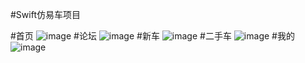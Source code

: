 #Swift仿易车项目

#首页
![image](https://github.com/SeekForSunny/YiChe/blob/master/preview/pre_1.jpg)
#论坛
![image](https://github.com/SeekForSunny/YiChe/blob/master/preview/pre_2.jpg)
#新车
![image](https://github.com/SeekForSunny/YiChe/blob/master/preview/pre_3.jpg)
#二手车
![image](https://github.com/SeekForSunny/YiChe/blob/master/preview/pre_4.jpg)
#我的
![image](https://github.com/SeekForSunny/YiChe/blob/master/preview/pre_5.jpg)
